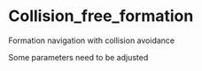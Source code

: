# Collision_free_formation
Formation navigation with collision avoidance 

Some parameters need to be adjusted
